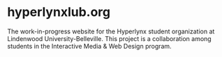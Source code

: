 # hyperlynxlub.org
The work-in-progress website for the Hyperlynx student organization at Lindenwood University-Belleville. This project is a collaboration among students in the Interactive Media & Web Design program.
